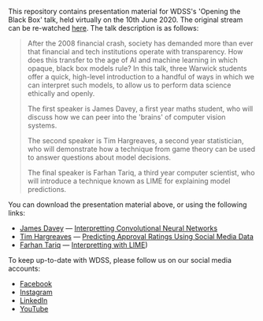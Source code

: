 This repository contains presentation material for WDSS's 'Opening the Black Box' talk, held virtually on the 10th June 2020. The original stream can be re-watched [here](https://www.youtube.com/watch?v=7Jlso3htuBE). The talk description is as follows:

> After the 2008 financial crash, society has demanded more than ever  that financial and tech institutions operate with transparency. How does this transfer to the age of AI and machine learning in which opaque, black box models rule? In this talk, three Warwick students offer a quick, high-level introduction to a handful of ways in which we can interpret such models, to allow us to perform data science ethically and openly.
>
> The first speaker is James Davey, a first year maths student, who will discuss how we can peer into the 'brains' of computer vision systems.
>
> The second speaker is Tim Hargreaves, a second year statistician, who will demonstrate how a technique from game theory can be used to answer questions about model decisions.
>
> The final speaker is Farhan Tariq, a third year computer scientist, who will introduce a technique known as LIME for explaining model predictions.

You can download the presentation material above, or using the following links:

- [James Davey](https://www.linkedin.com/in/james-davey-0aa996197/) — [Interpretting Convolutional Neural Networks](https://github.com/Molten-Ice/opening-the-black-box/blob/master/Convolutional_Neural_Networks/Convolutional_Neural_Networks.pptx)
- [Tim Hargreaves](https://www.linkedin.com/in/tim-hargreaves/) — [Predicting Approval Ratings Using Social Media Data](https://github.com/warwickdatascience/opening-the-black-box/raw/master/shapley_values/presentation.pptx)
- [Farhan Tariq](https://www.linkedin.com/in/ftariq1/) — [Interpretting with LIME](https://github.com/warwickdatascience/opening-the-black-box/raw/master/lime/presentation.pptx))

To keep up-to-date with WDSS, please follow us on our social media accounts:

- [Facebook](https://www.facebook.com/warwickdatascience)
- [Instagram](https://www.instagram.com/warwick_data_science/)
- [LinkedIn](https://www.linkedin.com/company/warwick-data-science-society/)
- [YouTube](https://www.youtube.com/channel/UCIsrd9wsNF5blsacM7f6GqA)
